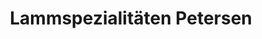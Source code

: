 ---
title: "Lammspezialitäten Petersen"
url: /tating/lammspezialitaeten-petersen/
shop: Hofladen
---